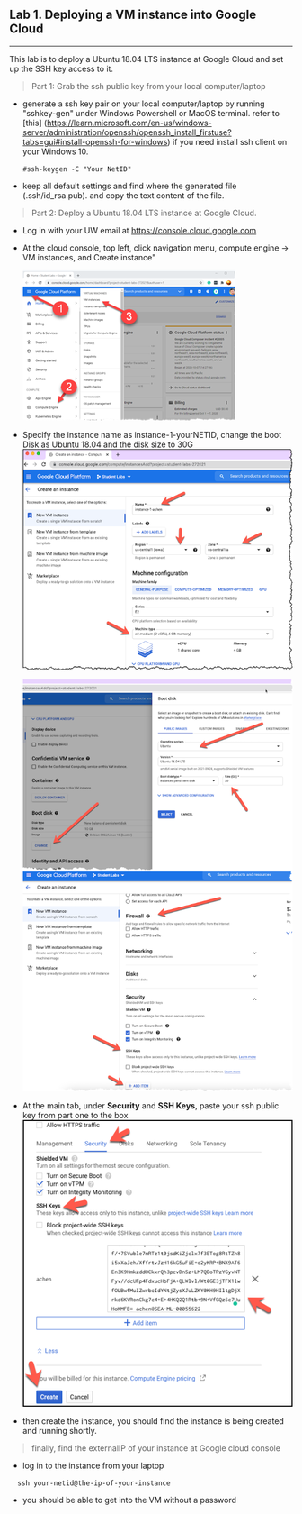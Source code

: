 ## Lab 1. Deploying a VM instance into Google Cloud
____

This lab is to deploy a Ubuntu 18.04 LTS instance at Google Cloud and set up the SSH key access to it.

>Part 1: Grab the ssh public key from your local computer/laptop

* generate a ssh key pair on your local computer/laptop by running "sshkey-gen" under Windows Powershell or MacOS terminal. refer to [this] (https://learn.microsoft.com/en-us/windows-server/administration/openssh/openssh_install_firstuse?tabs=gui#install-openssh-for-windows) if you need install ssh client on your Windows 10.
  
  ```
  #ssh-keygen -C "Your NetID"
  ```



* keep all default settings and find where the generated file (.ssh/id_rsa.pub). and copy the text content of the file.


> Part 2: Deploy a Ubuntu 18.04 LTS instance at Google Cloud.


* Log in with your UW email at https://console.cloud.google.com

* At the cloud console, top left, click navigation menu, compute engine -> VM instances, and Create instance"

  ![Create a VM](https://github.com/alexchenuw/devopslabs/blob/main/Lab-1/lab1-1.png)

* Specify the instance name as instance-1-yourNETID, change the boot Disk as Ubuntu 18.04 and the disk size to 30G
  ![instance name and disk and key](https://github.com/alexchenuw/devopslabs/blob/main/Lab-1/lab1-2.png)
  
  ![disk to ubuntu](https://github.com/alexchenuw/devopslabs/blob/main/Lab-1/lab1-3.png)
  ![key](https://github.com/alexchenuw/devopslabs/blob/main/Lab-1/lab1-4.png)

* At the main tab, under **Security** and **SSH Keys**, paste your ssh public key from part one to the box
![add ssh key](https://github.com/alexchenuw/devopslabs/blob/main/Lab-1/ssh-gcp-key.png)

* then create the instance, you should find the instance is being created and running shortly.

> finally, find the externalIP of your instance at Google cloud console

* log in to the instance from your laptop

```
  ssh your-netid@the-ip-of-your-instance
```
* you should be able to get into the VM without a password
